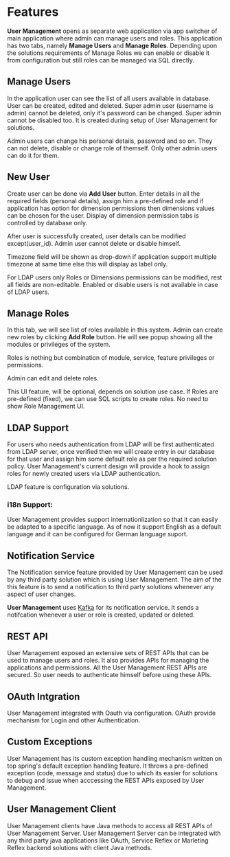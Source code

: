 # Features

**User Management** opens as separate web application via app switcher of main application where admin can manage users and roles. This application has two tabs, namely **Manage Users** and **Manage Roles**. Depending upon the solutions requirements of Manage Roles we can enable or disable it from configuration but still roles can be managed via SQL directly.

## Manage Users

In the application user can see the list of all users available in database. User can be created, edited and deleted. Super admin user \(username is admin\) cannot be deleted, only it's password can be changed. Super admin cannot be disabled too. It is created during setup of User Management for solutions.

Admin users can change his personal details, password and so on. They can not delete, disable or change role of themself. Only other admin users can do it for them.

## New User

Create user can be done via **Add User** button. Enter details in all the required fields \(personal details\), assign him a pre-defined role and if application has option for dimension permissions then dimensions values can be chosen for the user. Display of dimension permission tabs is controlled by database only.

After user is successfully created, user details can be modified except\(user\_id\). Admin user cannot delete or disable himself.

Timezone field will be shown as drop-down if application support multiple timezone at same time else this will display as label only.

For LDAP users only Roles or Dimensions permissions can be modified, rest all fields are non-editable. Enabled or disable users is not available in case of LDAP users.

## Manage Roles

In this tab, we will see list of roles available in this system. Admin can create new roles by clicking **Add Role** button. He will see popup showing all the modules or privileges of the system.

Roles is nothing but combination of module, service, feature privileges or permissions.

Admin can edit and delete roles.

This UI feature, will be optional, depends on solution use case. If Roles are pre-defined \(fixed\), we can use SQL scripts to create roles. No need to show Role Management UI.

## LDAP Support

For users who needs authentication from LDAP will be first authenticated from LDAP server, once verified then we will create entry in our database for that user and assign him some default role as per the required solution policy. User Management's current design will provide a hook to assign roles for newly created users via LDAP authentication.

LDAP feature is configuration via solutions.

### i18n Support:

User Management provides support internationlization so that it can easily be adapted to a specific language. As of now it support English as a default language and it can be configured for German language suport.

## Notification Service

The Notification service feature provided by User Management can be used by any third party solution which is using User Management. The aim of the this feature is to send a notification to third party solutions whenever any aspect of user changes.

**User Management** uses [Kafka](http://kafka.apache.org) for its notification service. It sends a notifcation whenever a user or role is created, updated or deleted.

## REST API

User Management exposed an extensive sets of REST APIs that can be used to manage users and roles. It also provides APIs for managing the applications and permissions. All the User Management REST APIs are secured. So user needs to authenticate himself before using these APIs.

## OAuth Intgration

User Management integrated with Oauth via configuration. OAuth provide mechanism for Login and other Authentication.

## Custom Exceptions

User Management has its custom exception handling mechanism written on top spring's default exception handling feature. It throws a pre-defined exception \(code, message and status\) due to which its easier for solutions to debug and issue when acccessing the REST APIs exposed by User Management.

## User Management Client

User Management clients have Java methods to access all REST APIs of User Management Server. User Management Server can be integrated with any third party java applications like OAuth, Service Reflex or Marleting Reflex backend solutions with client Java methods.

